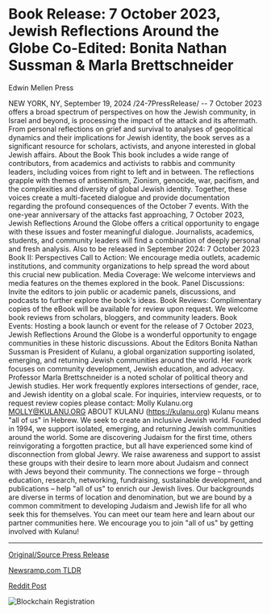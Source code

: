 # Book Release: 7 October 2023, Jewish Reflections Around the Globe  Co-Edited: Bonita Nathan Sussman & Marla Brettschneider 
Edwin Mellen Press

NEW YORK, NY, September 19, 2024 /24-7PressRelease/ -- 7 October 2023 offers a broad spectrum of perspectives on how the Jewish community, in Israel and beyond, is processing the impact of the attack and its aftermath. From personal reflections on grief and survival to analyses of geopolitical dynamics and their implications for Jewish identity, the book serves as a significant resource for scholars, activists, and anyone interested in global Jewish affairs.  About the Book This book includes a wide range of contributors, from academics and activists to rabbis and community leaders, including voices from right to left and in between. The reflections grapple with themes of antisemitism, Zionism, genocide, war, pacifism, and the complexities and diversity of global Jewish identity. Together, these voices create a multi-faceted dialogue and provide documentation regarding the profound consequences of the October 7 events.  With the one-year anniversary of the attacks fast approaching, 7 October 2023, Jewish Reflections Around the Globe offers a critical opportunity to engage with these issues and foster meaningful dialogue. Journalists, academics, students, and community leaders will find a combination of deeply personal and fresh analysis.  Also to be released in September 2024: 7 October 2023 Book II: Perspectives  Call to Action: We encourage media outlets, academic institutions, and community organizations to help spread the word about this crucial new publication.  Media Coverage: We welcome interviews and media features on the themes explored in the book.  Panel Discussions: Invite the editors to join public or academic panels, discussions, and podcasts to further explore the book's ideas.  Book Reviews: Complimentary copies of the eBook will be available for review upon request. We welcome book reviews from scholars, bloggers, and community leaders.  Book Events: Hosting a book launch or event for the release of 7 October 2023, Jewish Reflections Around the Globe is a wonderful opportunity to engage communities in these historic discussions.  About the Editors  Bonita Nathan Sussman is President of Kulanu, a global organization supporting isolated, emerging, and returning Jewish communities around the world. Her work focuses on community development, Jewish education, and advocacy.  Professor Marla Brettschneider is a noted scholar of political theory and Jewish studies. Her work frequently explores intersections of gender, race, and Jewish identity on a global scale.  For inquiries, interview requests, or to request review copies please contact:  Molly Kulanu.org MOLLY@KULANU.ORG  ABOUT KULANU (https://kulanu.org)  Kulanu means "all of us" in Hebrew. We seek to create an inclusive Jewish world. Founded in 1994, we support isolated, emerging, and returning Jewish communities around the world. Some are discovering Judaism for the first time, others reinvigorating a forgotten practice, but all have experienced some kind of disconnection from global Jewry.  We raise awareness and support to assist these groups with their desire to learn more about Judaism and connect with Jews beyond their community. The connections we forge – through education, research, networking, fundraising, sustainable development, and publications – help "all of us" to enrich our Jewish lives.  Our backgrounds are diverse in terms of location and denomination, but we are bound by a common commitment to developing Judaism and Jewish life for all who seek this for themselves. You can meet our team here and learn about our partner communities here. We encourage you to join "all of us" by getting involved with Kulanu! 

---

[Original/Source Press Release](https://www.24-7pressrelease.com/press-release/514477/book-release-7-october-2023-jewish-reflections-around-the-globe-co-edited-bonita-nathan-sussman-marla-brettschneider-edwin-mellen-press)
                    

[Newsramp.com TLDR](None) 



[Reddit Post](https://www.reddit.com/r/newsramp/comments/1fkf2i9/new_book_release_jewish_reflections_around_the/) 



![Blockchain Registration](https://cdn.newsramp.app/24-7PressRelease/qrcode/249/19/navyzjFa.webp)